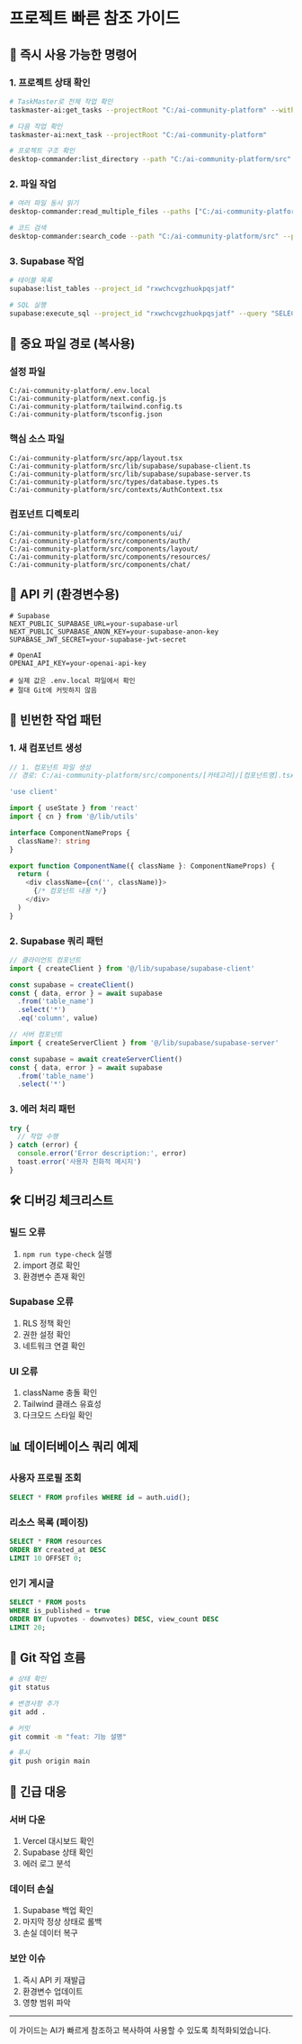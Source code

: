 # 프로젝트 빠른 참조 가이드

## 🚀 즉시 사용 가능한 명령어

### 1. 프로젝트 상태 확인
```bash
# TaskMaster로 전체 작업 확인
taskmaster-ai:get_tasks --projectRoot "C:/ai-community-platform" --withSubtasks true

# 다음 작업 확인
taskmaster-ai:next_task --projectRoot "C:/ai-community-platform"

# 프로젝트 구조 확인
desktop-commander:list_directory --path "C:/ai-community-platform/src"
```

### 2. 파일 작업
```bash
# 여러 파일 동시 읽기
desktop-commander:read_multiple_files --paths ["C:/ai-community-platform/src/app/layout.tsx", "C:/ai-community-platform/src/app/page.tsx"]

# 코드 검색
desktop-commander:search_code --path "C:/ai-community-platform/src" --pattern "createClient"
```

### 3. Supabase 작업
```bash
# 테이블 목록
supabase:list_tables --project_id "rxwchcvgzhuokpqsjatf"

# SQL 실행
supabase:execute_sql --project_id "rxwchcvgzhuokpqsjatf" --query "SELECT * FROM profiles LIMIT 5"
```

## 📁 중요 파일 경로 (복사용)

### 설정 파일
```
C:/ai-community-platform/.env.local
C:/ai-community-platform/next.config.js
C:/ai-community-platform/tailwind.config.ts
C:/ai-community-platform/tsconfig.json
```

### 핵심 소스 파일
```
C:/ai-community-platform/src/app/layout.tsx
C:/ai-community-platform/src/lib/supabase/supabase-client.ts
C:/ai-community-platform/src/lib/supabase/supabase-server.ts
C:/ai-community-platform/src/types/database.types.ts
C:/ai-community-platform/src/contexts/AuthContext.tsx
```

### 컴포넌트 디렉토리
```
C:/ai-community-platform/src/components/ui/
C:/ai-community-platform/src/components/auth/
C:/ai-community-platform/src/components/layout/
C:/ai-community-platform/src/components/resources/
C:/ai-community-platform/src/components/chat/
```

## 🔑 API 키 (환경변수용)

```env
# Supabase
NEXT_PUBLIC_SUPABASE_URL=your-supabase-url
NEXT_PUBLIC_SUPABASE_ANON_KEY=your-supabase-anon-key
SUPABASE_JWT_SECRET=your-supabase-jwt-secret

# OpenAI
OPENAI_API_KEY=your-openai-api-key

# 실제 값은 .env.local 파일에서 확인
# 절대 Git에 커밋하지 않음
```

## 🎯 빈번한 작업 패턴

### 1. 새 컴포넌트 생성
```typescript
// 1. 컴포넌트 파일 생성
// 경로: C:/ai-community-platform/src/components/[카테고리]/[컴포넌트명].tsx

'use client'

import { useState } from 'react'
import { cn } from '@/lib/utils'

interface ComponentNameProps {
  className?: string
}

export function ComponentName({ className }: ComponentNameProps) {
  return (
    <div className={cn('', className)}>
      {/* 컴포넌트 내용 */}
    </div>
  )
}
```

### 2. Supabase 쿼리 패턴
```typescript
// 클라이언트 컴포넌트
import { createClient } from '@/lib/supabase/supabase-client'

const supabase = createClient()
const { data, error } = await supabase
  .from('table_name')
  .select('*')
  .eq('column', value)

// 서버 컴포넌트
import { createServerClient } from '@/lib/supabase/supabase-server'

const supabase = await createServerClient()
const { data, error } = await supabase
  .from('table_name')
  .select('*')
```

### 3. 에러 처리 패턴
```typescript
try {
  // 작업 수행
} catch (error) {
  console.error('Error description:', error)
  toast.error('사용자 친화적 메시지')
}
```

## 🛠 디버깅 체크리스트

### 빌드 오류
1. `npm run type-check` 실행
2. import 경로 확인
3. 환경변수 존재 확인

### Supabase 오류
1. RLS 정책 확인
2. 권한 설정 확인
3. 네트워크 연결 확인

### UI 오류
1. className 충돌 확인
2. Tailwind 클래스 유효성
3. 다크모드 스타일 확인

## 📊 데이터베이스 쿼리 예제

### 사용자 프로필 조회
```sql
SELECT * FROM profiles WHERE id = auth.uid();
```

### 리소스 목록 (페이징)
```sql
SELECT * FROM resources 
ORDER BY created_at DESC 
LIMIT 10 OFFSET 0;
```

### 인기 게시글
```sql
SELECT * FROM posts 
WHERE is_published = true 
ORDER BY (upvotes - downvotes) DESC, view_count DESC 
LIMIT 20;
```

## 🔄 Git 작업 흐름
```bash
# 상태 확인
git status

# 변경사항 추가
git add .

# 커밋
git commit -m "feat: 기능 설명"

# 푸시
git push origin main
```

## 🚨 긴급 대응

### 서버 다운
1. Vercel 대시보드 확인
2. Supabase 상태 확인
3. 에러 로그 분석

### 데이터 손실
1. Supabase 백업 확인
2. 마지막 정상 상태로 롤백
3. 손실 데이터 복구

### 보안 이슈
1. 즉시 API 키 재발급
2. 환경변수 업데이트
3. 영향 범위 파악

---

이 가이드는 AI가 빠르게 참조하고 복사하여 사용할 수 있도록 최적화되었습니다.
